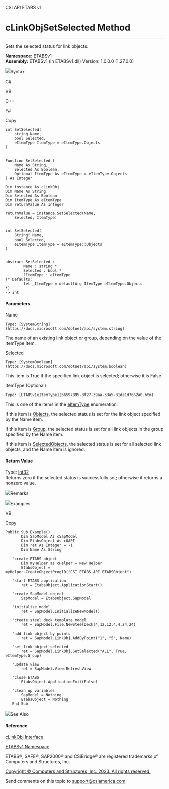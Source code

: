 ﻿

CSI API ETABS v1

# cLinkObjSetSelected Method  
  
---  
  
Sets the selected status for link objects.

**Namespace:** [ETABSv1](2780f1b8-2033-5289-2298-1cdb2a7508d9.htm)  
**Assembly:** ETABSv1 (in ETABSv1.dll) Version: 1.0.0.0 (1.27.0.0)

![](../icons/SectionExpanded.png)Syntax

C#

VB

C++

F#

Copy

    
    
    int SetSelected(
    	string Name,
    	bool Selected,
    	eItemType ItemType = eItemType.Objects
    )
    
    
    Function SetSelected ( 
    	Name As String,
    	Selected As Boolean,
    	Optional ItemType As eItemType = eItemType.Objects
    ) As Integer
    
    Dim instance As cLinkObj
    Dim Name As String
    Dim Selected As Boolean
    Dim ItemType As eItemType
    Dim returnValue As Integer
    
    returnValue = instance.SetSelected(Name, 
    	Selected, ItemType)
    
    
    int SetSelected(
    	String^ Name, 
    	bool Selected, 
    	eItemType ItemType = eItemType::Objects
    )
    
    
    abstract SetSelected : 
            Name : string * 
            Selected : bool * 
            ?ItemType : eItemType 
    (* Defaults:
            let _ItemType = defaultArg ItemType eItemType.Objects
    *)
    -> int 
    

#### Parameters

Name

    Type: [SystemString](https://docs.microsoft.com/dotnet/api/system.string)  
The name of an existing link object or group, depending on the value of the
ItemType item.

Selected

    Type: [SystemBoolean](https://docs.microsoft.com/dotnet/api/system.boolean)  
This item is True if the specified link object is selected; otherwise it is
False.

ItemType (Optional)

    Type: [ETABSv1eItemType](b6597895-3f27-39aa-33a5-31da1d7662a0.htm)  
This is one of the items in the
[eItemType](b6597895-3f27-39aa-33a5-31da1d7662a0.htm) enumeration.

If this item is [Objects](b6597895-3f27-39aa-33a5-31da1d7662a0.htm), the
selected status is set for the link object specified by the Name item.

If this item is [Group](b6597895-3f27-39aa-33a5-31da1d7662a0.htm), the
selected status is set for all link objects in the group specified by the Name
item.

If this item is [SelectedObjects](b6597895-3f27-39aa-33a5-31da1d7662a0.htm),
the selected status is set for all selected link objects, and the Name item is
ignored.

#### Return Value

Type: [Int32](https://docs.microsoft.com/dotnet/api/system.int32)  
Returns zero if the selected status is successfully set; otherwise it returns
a nonzero value.

![](../icons/SectionExpanded.png)Remarks

![](../icons/SectionExpanded.png)Examples

VB

Copy

    
    
    Public Sub Example()
           Dim SapModel As cSapModel
           Dim EtabsObject As cOAPI
           Dim ret As Integer = -1
           Dim Name As String
    
       'create ETABS object
           Dim myHelper as cHelper = New Helper
           EtabsObject = myHelper.CreateObjectProgID("CSI.ETABS.API.ETABSObject")
    
       'start ETABS application
           ret = EtabsObject.ApplicationStart()
    
       'create SapModel object
           SapModel = EtabsObject.SapModel
    
       'initialize model
           ret = SapModel.InitializeNewModel()
    
       'create steel deck template model
           ret = SapModel.File.NewSteelDeck(4,12,12,4,4,24,24)
    
       'add link object by points
           ret = SapModel.LinkObj.AddByPoint("1", "5", Name)
    
       'set link object selected
           ret = SapModel.LinkObj.SetSelected("ALL", True, eItemType.Group)
    
       'update view
           ret = SapModel.View.RefreshView
    
       'close ETABS
           EtabsObject.ApplicationExit(False)
    
       'clean up variables
           SapModel = Nothing
           EtabsObject = Nothing
       End Sub

![](../icons/SectionExpanded.png)See Also

#### Reference

[cLinkObj Interface](de8a4ec7-1e74-f9b5-385e-f8c0db74b8f6.htm)

[ETABSv1 Namespace](2780f1b8-2033-5289-2298-1cdb2a7508d9.htm)

ETABS®, SAFE®, SAP2000® and CSiBridge® are registered trademarks of Computers
and Structures, Inc.  

[Copyright © Computers and Structures, Inc. 2023. All rights
reserved.](http://www.csiamerica.com)

Send comments on this topic to
[support@csiamerica.com](mailto:support%40csiamerica.com?Subject=CSI%20API%20ETABS%20v1)

